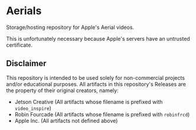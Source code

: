 # Aerials

Storage/hosting repository for Apple's Aerial videos.

This is unfortunately necessary because Apple's servers have an untrusted certificate.

## Disclaimer

This repository is intended to be used solely for non-commercial projects and/or educational purposes. All artifacts in this repository's Releases are the property of their original creators, namely:

- Jetson Creative (All artifacts whose filename is prefixed with `video_inspire`)
- Robin Fourcade (All artifacts whose filename is prefixed with `robinfrcd`)
- Apple Inc. (All artifacts not defined above)
